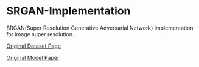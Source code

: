 # SRGAN-Implementation
SRGAN(Super Resolution Generative Adversarial Network) implementation for image super resolution.


[Original Dataset Page](https://data.vision.ee.ethz.ch/cvl/DIV2K/)

[Original Model Paper](https://arxiv.org/abs/1609.04802)
